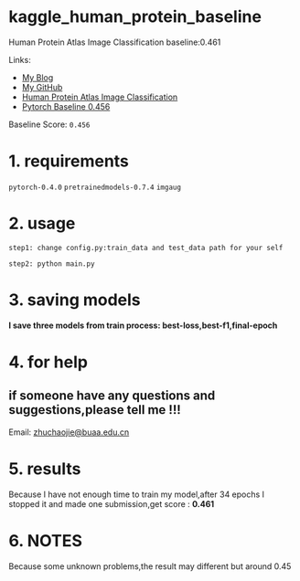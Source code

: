 # kaggle_human_protein_baseline
Human Protein Atlas Image Classification baseline:0.461



Links:
    
- [My Blog](http://www.spytensor.com/)
- [My GitHub](https://github.com/spytensor)
- [Human Protein Atlas Image Classification](https://www.kaggle.com/c/human-protein-atlas-image-classification)
- [Pytorch Baseline 0.456](https://www.kaggle.com/c/human-protein-atlas-image-classification/discussion/72812)

Baseline Score: `0.456`

# 1. requirements

`pytorch-0.4.0` `pretrainedmodels-0.7.4` `imgaug`

# 2. usage

`step1: change config.py:train_data and test_data path for your self `

`step2: python main.py`

# 3. saving models

**I save three models from train process: best-loss,best-f1,final-epoch**

# 4. for help

## if someone have any questions and suggestions,please tell me !!!

Email: zhuchaojie@buaa.edu.cn

# 5. results

Because I have not enough time to train my model,after 34 epochs I stopped it and made one submission,get score : **0.461**

# 6. NOTES

Because some unknown problems,the result may different but around 0.45
